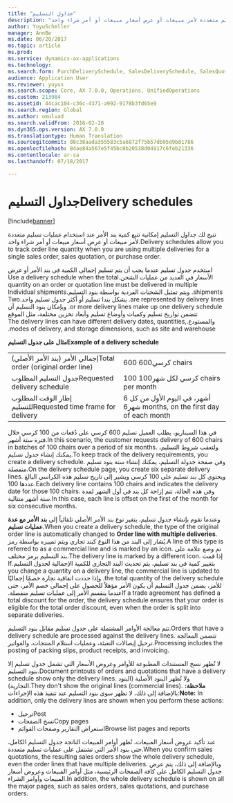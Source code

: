 ```yaml
---
title: "جداول التسليم"
description: "تتيح لك جداول التسليم إمكانية تتبع كمية بند الأمر عند استخدام عمليات تسليم متعددة لأمر مبيعات أو عرض أسعار مبيعات أو أمر شراء واحد."
author: YuyuScheller
manager: AnnBe
ms.date: 06/20/2017
ms.topic: article
ms.prod: 
ms.service: dynamics-ax-applications
ms.technology: 
ms.search.form: PurchDeliverySchedule, SalesDeliverySchedule, SalesQuotationDeliverySchedule
audience: Application User
ms.reviewer: yuyus
ms.search.scope: Core, AX 7.0.0, Operations, UnifiedOperations
ms.custom: 213984
ms.assetid: 44cac104-c36c-4371-a992-9178b3fd65e9
ms.search.region: Global
ms.author: omulvad
ms.search.validFrom: 2016-02-28
ms.dyn365.ops.version: AX 7.0.0
ms.translationtype: Human Translation
ms.sourcegitcommit: 08c38aada355583c5a6872f75b57db95d9b81786
ms.openlocfilehash: 84ae84a567e5f45bc0b20538d04917c6feb21336
ms.contentlocale: ar-sa
ms.lasthandoff: 07/18/2017

---
```


# <a name="delivery-schedules"></a><span data-ttu-id="0e79e-103">جداول التسليم</span><span class="sxs-lookup"><span data-stu-id="0e79e-103">Delivery schedules</span></span>

[!include[banner](../includes/banner.md)]


<span data-ttu-id="0e79e-104">تتيح لك جداول التسليم إمكانية تتبع كمية بند الأمر عند استخدام عمليات تسليم متعددة لأمر مبيعات أو عرض أسعار مبيعات أو أمر شراء واحد.</span><span class="sxs-lookup"><span data-stu-id="0e79e-104">Delivery schedules allow you to track order line quantity when you are using multiple deliveries for a single sales order, sales quotation, or purchase order.</span></span>

<span data-ttu-id="0e79e-105">‏‫استخدم جدول تسليم عندما يجب أن يتم تسليم إجمالي الكمية في بند الأمر أو عرض الأسعار في العديد من عمليات الشحن.</span><span class="sxs-lookup"><span data-stu-id="0e79e-105">Use a delivery schedule when the total quantity on an order or quotation line must be delivered in multiple shipments.</span></span> <span data-ttu-id="0e79e-106">ويتم تمثيل الشحنات الفردية بواسطة بنود التسليم.</span><span class="sxs-lookup"><span data-stu-id="0e79e-106">Individual shipments are represented by delivery lines.</span></span> <span data-ttu-id="0e79e-107">يشكل بندا تسليم أو أكثر جدول تسليم واحد.</span><span class="sxs-lookup"><span data-stu-id="0e79e-107">Two or more delivery lines make up one delivery schedule.</span></span> <span data-ttu-id="0e79e-108">وبإمكان بنود التسليم أن تتضمن تواريخ تسليم وكميات وأوضاع تسليم وأبعاد تخزين مختلفة، مثل الموقع والمستودع.</span><span class="sxs-lookup"><span data-stu-id="0e79e-108">The delivery lines can have different delivery dates, quantities, modes of delivery, and storage dimensions, such as site and warehouse.</span></span>  

<span data-ttu-id="0e79e-109">**مثال على جدول التسليم**</span><span class="sxs-lookup"><span data-stu-id="0e79e-109">**Example of a delivery schedule**</span></span>

|                                   |                                          |
|-----------------------------------|------------------------------------------|
| <span data-ttu-id="0e79e-110">إجمالي الأمر (بند الأمر الأصلي)</span><span class="sxs-lookup"><span data-stu-id="0e79e-110">Total order (original order line)</span></span> | <span data-ttu-id="0e79e-111">600 كرسي</span><span class="sxs-lookup"><span data-stu-id="0e79e-111">600 chairs</span></span>                               |
| <span data-ttu-id="0e79e-112">جدول التسليم المطلوب</span><span class="sxs-lookup"><span data-stu-id="0e79e-112">Requested delivery schedule</span></span>       | <span data-ttu-id="0e79e-113">100 كرسي لكل شهر</span><span class="sxs-lookup"><span data-stu-id="0e79e-113">100 chairs per month</span></span>                     |
| <span data-ttu-id="0e79e-114">إطار الوقت المطلوب للتسليم</span><span class="sxs-lookup"><span data-stu-id="0e79e-114">Requested time frame for delivery</span></span> | <span data-ttu-id="0e79e-115">6 أشهر، في اليوم الأول من كل شهر</span><span class="sxs-lookup"><span data-stu-id="0e79e-115">6 months, on the first day of each month</span></span> |

<span data-ttu-id="0e79e-116">في هذا السيناريو، يطلب العميل تسليم 600 كرسي على دُفعات من 100 كرسي خلال فترة ستة أشهر.</span><span class="sxs-lookup"><span data-stu-id="0e79e-116">In this scenario, the customer requests delivery of 600 chairs in batches of 100 chairs over a period of six months.</span></span> <span data-ttu-id="0e79e-117">ولتعقب شروط التسليم، يمكنك إنشاء جدول تسليم.</span><span class="sxs-lookup"><span data-stu-id="0e79e-117">To keep track of the delivery requirements, you create a delivery schedule.</span></span> <span data-ttu-id="0e79e-118">وفي صفحة جدولة التسليم، يمكنك إنشاء ستة بنود تسليم منفصلة.</span><span class="sxs-lookup"><span data-stu-id="0e79e-118">On the delivery schedule page, you create six separate delivery lines.</span></span> <span data-ttu-id="0e79e-119">ويحتوي كل بند تسليم على 100 كرسي ويشير إلى تاريخ تسليم هذه الكراسي البالغ عددها 100.</span><span class="sxs-lookup"><span data-stu-id="0e79e-119">Each delivery line contains 100 chairs and indicates the delivery date for those 100 chairs.</span></span> <span data-ttu-id="0e79e-120">وفي هذه الحالة، تتم إزاحة كل بند في أول الشهر لمدة ستة أشهر متتالية.</span><span class="sxs-lookup"><span data-stu-id="0e79e-120">In this case, each line is offset on the first of the month for six consecutive months.</span></span>  

<span data-ttu-id="0e79e-121">وعندما تقوم بإنشاء جدول تسليم، يتغير نوع بند الأمر الأصلي تلقائياً إلى **بند الأمر مع عدة عمليات تسليم**.</span><span class="sxs-lookup"><span data-stu-id="0e79e-121">When you create a delivery schedule, the type of the original order line is automatically changed to **Order line with multiple deliveries**.</span></span> <span data-ttu-id="0e79e-122">يُشار إلى البند من هذا النوع كبند تجاري ويتم تمييزه بواسطة رمز.</span><span class="sxs-lookup"><span data-stu-id="0e79e-122">A line of this type is referred to as a commercial line and is marked by an icon.</span></span> <span data-ttu-id="0e79e-123">تم وضع علامة على بند التسليم برمز مختلف.</span><span class="sxs-lookup"><span data-stu-id="0e79e-123">The delivery line is marked by a different icon.</span></span> <span data-ttu-id="0e79e-124">‏‫إذا قمت بتغيير كمية في بند تسليم، يتم تحديث البند التجاري للكمية الإجمالية لجدول التسليم.</span><span class="sxs-lookup"><span data-stu-id="0e79e-124">If you change a quantity on a delivery line, the commercial line is updated to the total quantity of the delivery schedule.</span></span> <span data-ttu-id="0e79e-125">وإذا حددت اتفاقية تجارة خصمًا إجماليًا للأمر، يضمن جدول التسليم أن يكون الأمر مؤهلاً للحصول على إجمالي خصم الأمر، حتى عندما ينقسم الأمر إلى عمليات تسليم منفصلة.‬</span><span class="sxs-lookup"><span data-stu-id="0e79e-125">If a trade agreement has defined a total discount for the order, the delivery schedule ensures that your order is eligible for the total order discount, even when the order is split into separate deliveries.</span></span>  

<span data-ttu-id="0e79e-126">تتم معالجة الأوامر المشتملة على جدول تسليم مقابل بنود التسليم.</span><span class="sxs-lookup"><span data-stu-id="0e79e-126">Orders that have a delivery schedule are processed against the delivery lines.</span></span> <span data-ttu-id="0e79e-127">تتضمن المعالجة ترحيل إيصالات التعبئة، وعمليات استلام المنتجات، والفواتير.</span><span class="sxs-lookup"><span data-stu-id="0e79e-127">Processing includes the posting of packing slips, product receipts, and invoicing.</span></span>  

<span data-ttu-id="0e79e-128">لا تُظهر نسخ المستندات المطبوعة للأوامر وعروض الأسعار التي تشمل جدول تسليم إلا بنود التسليم.</span><span class="sxs-lookup"><span data-stu-id="0e79e-128">Document printouts of orders and quotations that have a delivery schedule show only the delivery lines.</span></span> <span data-ttu-id="0e79e-129">ولا تُظهر البنود الأصلية (البنود التجارية).</span><span class="sxs-lookup"><span data-stu-id="0e79e-129">They don't show the original lines (commercial lines).</span></span> <span data-ttu-id="0e79e-130">**ملاحظة:** بالإضافة إلى ذلك، لا تظهر سوى بنود التسليم عند تنفيذ هذه الإجراءات:</span><span class="sxs-lookup"><span data-stu-id="0e79e-130">**Note:** In addition, only the delivery lines are shown when you perform these actions:</span></span>

-   <span data-ttu-id="0e79e-131">ترحيل</span><span class="sxs-lookup"><span data-stu-id="0e79e-131">Post</span></span>
-   <span data-ttu-id="0e79e-132">نسخ الصفحات</span><span class="sxs-lookup"><span data-stu-id="0e79e-132">Copy pages</span></span>
-   <span data-ttu-id="0e79e-133">استعراض التقارير وصفحات القوائم</span><span class="sxs-lookup"><span data-stu-id="0e79e-133">Browse list pages and reports</span></span>

<span data-ttu-id="0e79e-134">عند تأكيد عروض أسعار المبيعات، تُظهر أوامر المبيعات الناتجة جدول التسليم الكامل، حتى بنود الأمر التي تشتمل على عمليات تسليم متعددة.</span><span class="sxs-lookup"><span data-stu-id="0e79e-134">When you confirm sales quotations, the resulting sales orders show the whole delivery schedule, even the order lines that have multiple deliveries.</span></span> <span data-ttu-id="0e79e-135">وبالإضافة إلى ذلك، يتم عرض جدول التسليم الكامل على كافة الصفحات الرئيسية، مثل أوامر المبيعات وعروض أسعار المبيعات وأوامر الشراء.</span><span class="sxs-lookup"><span data-stu-id="0e79e-135">In addition, the whole delivery schedule is shown on all the major pages, such as sales orders, sales quotations, and purchase orders.</span></span>




